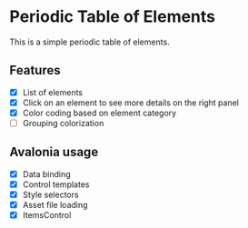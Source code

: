 # Periodic Table of Elements

This is a simple periodic table of elements.

## Features

- [x] List of elements
- [x] Click on an element to see more details on the right panel
- [x] Color coding based on element category
- [ ] Grouping colorization

## Avalonia usage

- [x] Data binding
- [x] Control templates
- [x] Style selectors
- [x] Asset file loading
- [x] ItemsControl